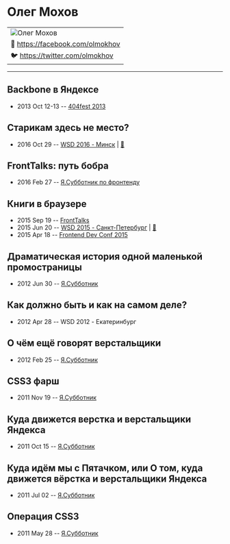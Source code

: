 # Олег Мохов

| |
| --- |
| ![Олег Мохов](https:&#x2F;&#x2F;avatars.io&#x2F;facebook&#x2F;olmokhov&#x2F;large)
| :blue_book:  [https:&#x2F;&#x2F;facebook.com&#x2F;olmokhov](https:&#x2F;&#x2F;facebook.com&#x2F;olmokhov)
| :bird:  [https:&#x2F;&#x2F;twitter.com&#x2F;olmokhov](https:&#x2F;&#x2F;twitter.com&#x2F;olmokhov)

---
## Backbone в Яндексе
- 2013 Oct 12-13 -- [404fest 2013](https://youtu.be/ccWsHHWLlhU)    
## Старикам здесь не место?
- 2016 Oct 29 -- [WSD 2016 - Минск](https://www.youtube.com/watch?v=ISmD4Lik5oY)  | [:notebook:](https://wsd.events/2016/10/29/pres/old-men.pdf)  
## FrontTalks: путь бобра
- 2016 Feb 27 -- [Я.Субботник по фронтенду](https://events.yandex.ru/lib/talks/3347/)    
## Книги в браузере
- 2015 Sep 19 -- [FrontTalks](https://events.yandex.ru/lib/talks/3061/)    
- 2015 Jun 20 -- [WSD 2015 - Санкт-Петербург](https://www.youtube.com/watch?v=V7bnSOwuO4M)  | [:notebook:](https://wsd.events/2015/06/20/pres/books.pdf)  
- 2015 Apr 18 -- [Frontend Dev Conf 2015](https://www.youtube.com/watch?v=m3TK94ZQjPw)    
## Драматическая история одной маленькой промостраницы
- 2012 Jun 30 -- [Я.Субботник](https://events.yandex.ru/lib/talks/428/)    
## Как должно быть и как на самом деле?
- 2012 Apr 28 -- WSD 2012 - Екатеринбург    
## О чём ещё говорят верстальщики
- 2012 Feb 25 -- [Я.Субботник](https://events.yandex.ru/lib/talks/152/)    
## CSS3 фарш
- 2011 Nov 19 -- [Я.Субботник](https://events.yandex.ru/lib/talks/184/)    
## Куда движется верстка и верстальщики Яндекса
- 2011 Oct 15 -- [Я.Субботник](https://events.yandex.ru/lib/talks/201/)    
## Куда идём мы с Пятачком, или О том, куда движется вёрстка и верстальщики Яндекса
- 2011 Jul 02 -- [Я.Субботник](https://events.yandex.ru/lib/talks/218/)    
## Операция CSS3
- 2011 May 28 -- [Я.Субботник](https://events.yandex.ru/lib/talks/231/)    

